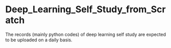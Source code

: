 # Deep_Learning_Self_Study_from_Scratch
The records (mainly python codes) of deep learning self study are expected to be uploaded on a daily basis.
